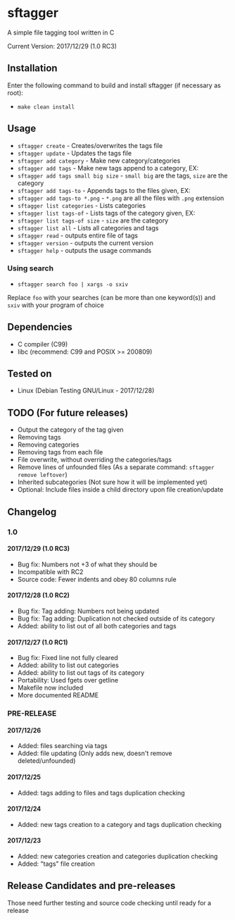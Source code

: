 # sftagger
A simple file tagging tool written in C

Current Version: 2017/12/29 (1.0 RC3)

## Installation
Enter the following command to build and install sftagger (if necessary as root):
* `make clean install`

## Usage
* `sftagger create` - Creates/overwrites the tags file
* `sftagger update` - Updates the tags file
* `sftagger add category` - Make new category/categories
* `sftagger add tags` - Make new tags append to a category, EX:
* `sftagger add tags small big size` - `small big` are the tags, `size` are the category
* `sftagger add tags-to` - Appends tags to the files given, EX:
* `sftagger add tags-to *.png` - `*.png` are all the files with `.png` extension
* `sftagger list categories` - Lists categories
* `sftagger list tags-of` - Lists tags of the category given, EX:
* `sftagger list tags-of size` - `size` are the category
* `sftagger list all` - Lists all categories and tags
* `sftagger read` - outputs entire file of tags
* `sftagger version` - outputs the current version
* `sftagger help` - outputs the usage commands

### Using search
* `sftagger search foo | xargs -o sxiv`

Replace `foo` with your searches (can be more than one keyword(s)) and `sxiv` with your program of choice

## Dependencies
* C compiler (C99)
* libc (recommend: C99 and POSIX >= 200809)

## Tested on
* Linux (Debian Testing GNU/Linux - 2017/12/28)

## TODO (For future releases)
* Output the category of the tag given
* Removing tags
* Removing categories
* Removing tags from each file
* File overwrite, without overriding the categories/tags
* Remove lines of unfounded files (As a separate command: `sftagger remove leftover`)
* Inherited subcategories (Not sure how it will be implemented yet)
* Optional: Include files inside a child directory upon file creation/update

## Changelog
### 1.0
#### 2017/12/29 (1.0 RC3)
* Bug fix: Numbers not +3 of what they should be
* Incompatible with RC2
* Source code: Fewer indents and obey 80 columns rule
#### 2017/12/28 (1.0 RC2)
* Bug fix: Tag adding: Numbers not being updated
* Bug fix: Tag adding: Duplication not checked outside of its category
* Added: ability to list out of all both categories and tags
#### 2017/12/27 (1.0 RC1)
* Bug fix: Fixed line not fully cleared
* Added: ability to list out categories
* Added: ability to list out tags of its category
* Portability: Used fgets over getline
* Makefile now included
* More documented README
### PRE-RELEASE
#### 2017/12/26
* Added: files searching via tags
* Added: file updating (Only adds new, doesn't remove deleted/unfounded)
#### 2017/12/25
* Added: tags adding to files and tags duplication checking
#### 2017/12/24
* Added: new tags creation to a category and tags duplication checking
#### 2017/12/23
* Added: new categories creation and categories duplication checking
* Added: "tags" file creation

## Release Candidates and pre-releases
Those need further testing and source code checking until ready for a release

